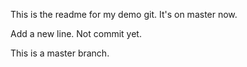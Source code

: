 This is the readme for my demo git.
It's on master now. 

Add a new line. Not commit yet. 

This is a master branch. 